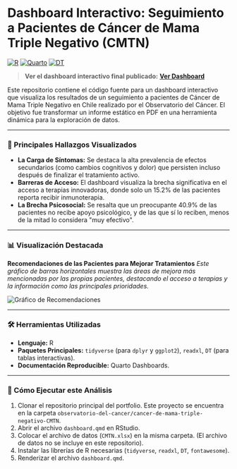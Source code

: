 # Dashboard Interactivo: Seguimiento a Pacientes de Cáncer de Mama Triple Negativo (CMTN)

[![R](https://img.shields.io/badge/Code-R-276DC3?style=for-the-badge&logo=r)](https://www.r-project.org/) [![Quarto](https://img.shields.io/badge/Dashboard-Quarto-blue?style=for-the-badge&logo=quarto)](https://quarto.org/) [![DT](https://img.shields.io/badge/Tables-DT-1E90FF?style=for-the-badge)]()

> **Ver el dashboard interactivo final publicado:** [**Ver Dashboard**](https://94810.quarto.pub/dashboard-censo-yo-soy-triple/)

Este repositorio contiene el código fuente para un dashboard interactivo que visualiza los resultados de un seguimiento a pacientes de Cáncer de Mama Triple Negativo en Chile realizado por el Observatorio del Cáncer. El objetivo fue transformar un informe estático en PDF en una herramienta dinámica para la exploración de datos.

---

### 🎯 Principales Hallazgos Visualizados

*   **La Carga de Síntomas:** Se destaca la alta prevalencia de efectos secundarios (como cambios cognitivos y dolor) que persisten incluso después de finalizar el tratamiento activo.
*   **Barreras de Acceso:** El dashboard visualiza la brecha significativa en el acceso a terapias innovadoras, donde solo un 15.2% de las pacientes reporta recibir inmunoterapia.
*   **La Brecha Psicosocial:** Se resalta que un preocupante 40.9% de las pacientes no recibe apoyo psicológico, y de las que sí lo reciben, menos de la mitad lo considera "muy efectivo".

---

### 📊 Visualización Destacada

**Recomendaciones de las Pacientes para Mejorar Tratamientos**
*Este gráfico de barras horizontales muestra las áreas de mejora más mencionadas por las propias pacientes, destacando el acceso a terapias y la información como las principales prioridades.*

![Gráfico de Recomendaciones](figure-html/recomendaciones.png)

---

### 🛠️ Herramientas Utilizadas

*   **Lenguaje:** R
*   **Paquetes Principales:** `tidyverse` (para `dplyr` y `ggplot2`), `readxl`, `DT` (para tablas interactivas).
*   **Documentación Reproducible:** Quarto Dashboards.

---

### 🚀 Cómo Ejecutar este Análisis

1.  Clonar el repositorio principal del portfolio. Este proyecto se encuentra en la carpeta `observatorio-del-cancer/cancer-de-mama-triple-negativo-CMTN`.
2.  Abrir el archivo `dashboard.qmd` en RStudio.
3.  Colocar el archivo de datos (`CMTN.xlsx`) en la misma carpeta. (El archivo de datos no se incluye en este repositorio).
4.  Instalar las librerías de R necesarias (`tidyverse`, `readxl`, `DT`, `fontawesome`).
5.  Renderizar el archivo `dashboard.qmd`.